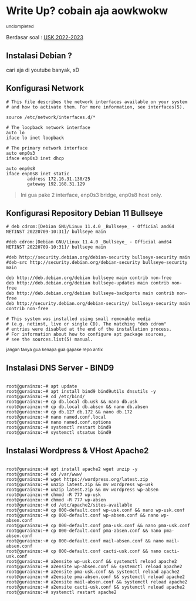 # Write Up? cobain aja aowkwokw
<sub>unclompleted</sub>

Berdasar soal : [USK 2022-2023](https://drive.google.com/file/d/1fjrXfFwDtSrC8JPv1sdGqdAucCUhhWtE/view?usp=sharing)

## Instalasi Debian ?
cari aja di youtube banyak, xD

## Konfigurasi Network
```console
# This file describes the network interfaces available on your system
# and how to activate them. For more information, see interfaces(5).

source /etc/network/interfaces.d/* 

# The loopback network interface
auto lo
iface lo inet loopback

# The primary network interface
auto enp0s3
iface enp0s3 inet dhcp

auto enp0s8
iface enp0s8 inet static
        address 172.16.31.130/25
        gateway 192.168.31.129
```

> Ini gua pake 2 interface, enp0s3 bridge, enp0s8 host only.

## Konfigurasi Repository Debian 11 Bullseye

```console
# deb cdrom:[Debian GNU/Linux 11.4.0 _Bullseye_ - Official amd64 NETINST 20220709-10:31]/ bullseye main

#deb cdrom:[Debian GNU/Linux 11.4.0 _Bullseye_ - Official amd64 NETINST 20220709-10:31]/ bullseye main

#deb http://security.debian.org/debian-security bullseye-security main
#deb-src http://security.debian.org/debian-security bullseye-security main

deb http://deb.debian.org/debian bullseye main contrib non-free
deb http://deb.debian.org/debian bullseye-updates main contrib non-free
deb http://deb.debian.org/debian bullseye-backports main contrib non-free
deb http://security.debian.org/debian-security/ bullseye-security main contrib non-free

# This system was installed using small removable media
# (e.g. netinst, live or single CD). The matching "deb cdrom"
# entries were disabled at the end of the installation process.
# For information about how to configure apt package sources,
# see the sources.list(5) manual.
```

<sup>jangan tanya gua kenapa gua gapake repo antix</sup>

## Instalasi DNS Server - BIND9

```console

root@gurainzu:~# apt update
root@gurainzu:~# apt install bind9 bind9utils dnsutils -y
root@gurainzu:~# cd /etc/bind/
root@gurainzu:~# cp db.local db.usk && nano db.usk
root@gurainzu:~# cp db.local db.absen && nano db.absen
root@gurainzu:~# cp db.127 db.172 && nano db.172
root@gurainzu:~# nano named.conf.local
root@gurainzu:~# nano named.conf.options
root@gurainzu:~# systemctl restart bind9
root@gurainzu:~# systemctl stsatus bind9

```

## Instalasi Wordpress & VHost Apache2

```console

root@gurainzu:~# apt install apache2 wget unzip -y
root@gurainzu:~# cd /var/www/
root@gurainzu:~# wget https://wordpress.org/latest.zip
root@gurainzu:~# unzip latest.zip && mv wordpress wp-usk
root@gurainzu:~# unzip latest.zip && mv wordpress wp-absen
root@gurainzu:~# chmod -R 777 wp-usk
root@gurainzu:~# chmod -R 777 wp-absen
root@gurainzu:~# cd /etc/apache2/sites-available
root@gurainzu:~# cp 000-default.conf wp-usk.conf && nano wp-usk.conf
root@gurainzu:~# cp 000-default.conf wp-absen.conf && nano wp-absen.conf
root@gurainzu:~# cp 000-default.conf pma-usk.conf && nano pma-usk.conf
root@gurainzu:~# cp 000-default.conf pma-absen.conf && nano pma-absen.conf
root@gurainzu:~# cp 000-default.conf mail-absen.conf && nano mail-absen.conf
root@gurainzu:~# cp 000-default.conf cacti-usk.conf && nano cacti-usk.conf
root@gurainzu:~# a2ensite wp-usk.conf && systemctl reload apache2
root@gurainzu:~# a2ensite wp-absen.conf && systemctl reload apache2
root@gurainzu:~# a2ensite pma-usk.conf && systemctl reload apache2
root@gurainzu:~# a2ensite pma-absen.conf && systemctl reload apache2
root@gurainzu:~# a2ensite mail-absen.conf && systemctl reload apache2
root@gurainzu:~# a2ensite cacti-usk.conf && systemctl reload apache2
root@gurainzu:~# systemctl restart apache2

```